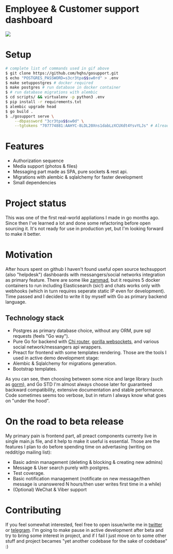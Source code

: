 Employee & Customer support dashboard
===

![](.examples/better_example.gif)

# Setup

``` sh
# complete list of commands used in gif above
$ git clone https://github.com/hqhs/gosupport.git
$ echo "POSTGRES_PASSWORD=s3cr3tpa$$sw0rd" > .env
$ make setuppostgres # docker required
$ make postgres # run database in docker container 
$ # run database migrations with alembic
$ cd scripts/ && virtualenv -p python3 .env
$ pip install -r requirements.txt
$ alembic upgrade head
$ go build .
$ ./gosupport serve \
    --dbpassword "3cr3tpa$$sw0d" \
    --tgtokens "707774881:AAHYC-8LDL20Xns1dabLzXCUXdt4YsvYLJs" # Already revoked, don't panic!
```

# Features

- Authorization sequence
- Media support (photos & files)
- Messaging part made as SPA, pure sockets & rest api. 
- Migrations with alembic & sqlalchemy for faster development
- Small dependencies 

# Project status

This was one of the first real-world appliations I made in go months ago. Since
then I've learned a lot and done some refactoring before open sourcing it. It's 
not ready for use in production yet, but I'm looking forward to make it better.

# Motivation

After hours spent on github I haven't found useful open source techsupport (also
"helpdesk") dashboards with messangers/social networks integration as primary
feature. There are some like [zammad](https://github.com/zammad/zammad), but it
requires 5 docker containers to run including Elasticsearch (sic!) and chats
works only with webhooks (which in turn requires seperate static IP even for
development). Time passed and I decided to write it by myself with Go as primary 
backend language.

## Technology stack

- Postgres as primary database choice, without any ORM, pure sql requests (feels
  "Go way").
- Pure Go for backend with [Chi router](https://github.com/go-chi/chi), [gorilla
  websockets](https://github.com/gorilla/websocket), and various social
  network/messangers api wrappers. 
- Preact for frontend with some templates rendering.
Those are the tools I used in active demo development stage:
- Alembic & Sqlalchemy for migrations generation.
- Bootstrap templates.

As you can see, then choosing between some nice and large library (such as
[gorm](https://github.com/jinzhu/gorm)), and Go STD I'm almost always choose
later for guaranteed backward compatibility, extensive documentation and stable
performance. Code sometimes seems too verbose, but in return I always know what 
goes on "under the hood".

# On the road to beta release

My primary pain is frontend part, all preact components currenty live in single
main.js file, and it help to make it useful is essential. Those are the features 
I plan to do before spending time on advertasing (writing on reddit/go mailing list):
- Basic admin management (deleting & blocking & creating new admins)
- Message & User search purely with postgres.
- Test coverage.
- Basic notification management (notificate on new message/then message is
  unanswered N hours/then user writes first time in a while)
- (Optional) WeChat & Viber support

# Contributing

If you feel somewhat interested, feel free to open issue/write me in
[twitter](https://twitter.com/hqhqhs) or [telegram](http://t.me/hqhqhs). I'm
going to make pause in active development after beta and try to bring some
interest in project, and if I fail I just move on to some other stuff and
project becames "yet another codebase for the sake of codebase" :) 
